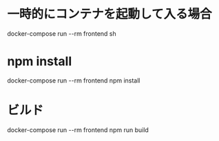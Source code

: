 # 一時的にコンテナを起動して入る場合
docker-compose run --rm frontend sh

# npm install
docker-compose run --rm frontend npm install

# ビルド
docker-compose run --rm frontend npm run build